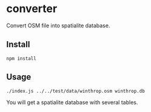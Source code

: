 # converter

Convert OSM file into spatialite database.

## Install

    npm install

## Usage

    ./index.js ../../test/data/winthrop.osm winthrop.db

You will get a spatialite database with several tables.


